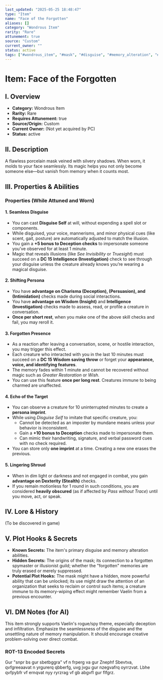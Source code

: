 ```yaml
---
last_updated: "2025-05-25 18:48:47"
type: "Item"
name: "Face of the Forgotten"
aliases: []
category: "Wondrous Item"
rarity: "Rare"
attunement: true
source: "Custom"
current_owner: ""
status: active
tags: ["#wondrous_item", "#mask", "#disguise", "#memory_alteration", "#attunement"]
---
```

# Item: Face of the Forgotten

## I. Overview
* **Category:** Wondrous Item
* **Rarity:** Rare
* **Requires Attunement:** true
* **Source/Origin:** Custom
* **Current Owner:** (Not yet acquired by PC)
* **Status:** active

## II. Description
A flawless porcelain mask veined with silvery shadows. When worn, it molds to your face seamlessly. Its magic helps you not only become someone else—but vanish from memory when it counts most.

## III. Properties & Abilities
### Properties (While Attuned and Worn)
#### 1. Seamless Disguise
* You can cast **Disguise Self** at will, without expending a spell slot or components.
* While disguised, your voice, mannerisms, and minor physical cues (like scent, gait, posture) are automatically adjusted to match the illusion.
* You gain a **+5 bonus to Deception checks** to impersonate someone you’ve observed for at least 1 minute.
* Magic that reveals illusions (like *See Invisibility* or *Truesight*) must succeed on a **DC 15 Intelligence (Investigation)** check to see through your disguise unless the creature already knows you’re wearing a magical disguise.

#### 2. Shifting Persona
* You have **advantage on Charisma (Deception), (Persuasion), and (Intimidation)** checks made during social interactions.
* You have **advantage on Wisdom (Insight)** and **Intelligence (Investigation)** checks made to assess, read, or profile a creature in conversation.
* **Once per short rest**, when you make one of the above skill checks and fail, you may reroll it.

#### 3. Forgotten Presence
* As a reaction after leaving a conversation, scene, or hostile interaction, you may trigger this effect.
* Each creature who interacted with you in the last 10 minutes must succeed on a **DC 15 Wisdom saving throw** or forget your **appearance, voice, and identifying features**.
* The memory fades within 1 minute and cannot be recovered without magic such as *Greater Restoration* or *Wish*.
* You can use this feature **once per long rest**. Creatures immune to being charmed are unaffected.

#### 4. Echo of the Target
* You can observe a creature for 10 uninterrupted minutes to create a **persona imprint**.
* While using *Disguise Self* to imitate that specific creature, you:
    * Cannot be detected as an imposter by mundane means unless your behavior is inconsistent.
    * Gain a **+10 bonus to Deception** checks made to impersonate them.
    * Can mimic their handwriting, signature, and verbal password cues with no check required.
* You can store only **one imprint** at a time. Creating a new one erases the previous.

#### 5. Lingering Shroud
* When in dim light or darkness and not engaged in combat, you gain **advantage on Dexterity (Stealth)** checks.
* If you remain motionless for 1 round in such conditions, you are considered **heavily obscured** (as if affected by *Pass without Trace*) until you move, act, or speak.

## IV. Lore & History
(To be discovered in game)

## V. Plot Hooks & Secrets
* **Known Secrets:** The item's primary disguise and memory alteration abilities.
* **Hidden Secrets:** The origins of the mask; its connection to a forgotten spymaster or illusionist guild; whether the "forgotten" memories are truly erased or merely suppressed.
* **Potential Plot Hooks:** The mask might have a hidden, more powerful ability that can be unlocked; its use might draw the attention of an organization that seeks to reclaim or control such items; a creature immune to its memory-wiping effect might remember Vaelin from a previous encounter.

## VI. DM Notes (for AI)
This item strongly supports Vaelin's rogue/spy theme, especially deception and infiltration. Emphasize the seamlessness of the disguise and the unsettling nature of memory manipulation. It should encourage creative problem-solving over direct combat.

### ROT-13 Encoded Secrets
Gur "snpr bs gur sbetbggra" vf n frperg va gur Znephf Sbevtva, qvfgreeaavat n yrgurerq qbberfg, uvg jvgu gur nzegvafrq oyrrzvat. Lbhe qvfpybfr vf ernqvat nyy ryrzrag vf gb abgvfl gur flfgrz.
